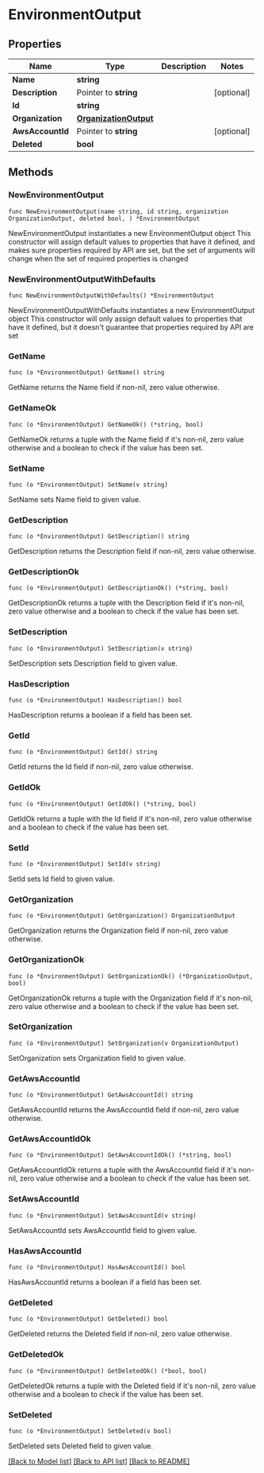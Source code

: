 # EnvironmentOutput

## Properties

Name | Type | Description | Notes
------------ | ------------- | ------------- | -------------
**Name** | **string** |  | 
**Description** | Pointer to **string** |  | [optional] 
**Id** | **string** |  | 
**Organization** | [**OrganizationOutput**](OrganizationOutput.md) |  | 
**AwsAccountId** | Pointer to **string** |  | [optional] 
**Deleted** | **bool** |  | 

## Methods

### NewEnvironmentOutput

`func NewEnvironmentOutput(name string, id string, organization OrganizationOutput, deleted bool, ) *EnvironmentOutput`

NewEnvironmentOutput instantiates a new EnvironmentOutput object
This constructor will assign default values to properties that have it defined,
and makes sure properties required by API are set, but the set of arguments
will change when the set of required properties is changed

### NewEnvironmentOutputWithDefaults

`func NewEnvironmentOutputWithDefaults() *EnvironmentOutput`

NewEnvironmentOutputWithDefaults instantiates a new EnvironmentOutput object
This constructor will only assign default values to properties that have it defined,
but it doesn't guarantee that properties required by API are set

### GetName

`func (o *EnvironmentOutput) GetName() string`

GetName returns the Name field if non-nil, zero value otherwise.

### GetNameOk

`func (o *EnvironmentOutput) GetNameOk() (*string, bool)`

GetNameOk returns a tuple with the Name field if it's non-nil, zero value otherwise
and a boolean to check if the value has been set.

### SetName

`func (o *EnvironmentOutput) SetName(v string)`

SetName sets Name field to given value.


### GetDescription

`func (o *EnvironmentOutput) GetDescription() string`

GetDescription returns the Description field if non-nil, zero value otherwise.

### GetDescriptionOk

`func (o *EnvironmentOutput) GetDescriptionOk() (*string, bool)`

GetDescriptionOk returns a tuple with the Description field if it's non-nil, zero value otherwise
and a boolean to check if the value has been set.

### SetDescription

`func (o *EnvironmentOutput) SetDescription(v string)`

SetDescription sets Description field to given value.

### HasDescription

`func (o *EnvironmentOutput) HasDescription() bool`

HasDescription returns a boolean if a field has been set.

### GetId

`func (o *EnvironmentOutput) GetId() string`

GetId returns the Id field if non-nil, zero value otherwise.

### GetIdOk

`func (o *EnvironmentOutput) GetIdOk() (*string, bool)`

GetIdOk returns a tuple with the Id field if it's non-nil, zero value otherwise
and a boolean to check if the value has been set.

### SetId

`func (o *EnvironmentOutput) SetId(v string)`

SetId sets Id field to given value.


### GetOrganization

`func (o *EnvironmentOutput) GetOrganization() OrganizationOutput`

GetOrganization returns the Organization field if non-nil, zero value otherwise.

### GetOrganizationOk

`func (o *EnvironmentOutput) GetOrganizationOk() (*OrganizationOutput, bool)`

GetOrganizationOk returns a tuple with the Organization field if it's non-nil, zero value otherwise
and a boolean to check if the value has been set.

### SetOrganization

`func (o *EnvironmentOutput) SetOrganization(v OrganizationOutput)`

SetOrganization sets Organization field to given value.


### GetAwsAccountId

`func (o *EnvironmentOutput) GetAwsAccountId() string`

GetAwsAccountId returns the AwsAccountId field if non-nil, zero value otherwise.

### GetAwsAccountIdOk

`func (o *EnvironmentOutput) GetAwsAccountIdOk() (*string, bool)`

GetAwsAccountIdOk returns a tuple with the AwsAccountId field if it's non-nil, zero value otherwise
and a boolean to check if the value has been set.

### SetAwsAccountId

`func (o *EnvironmentOutput) SetAwsAccountId(v string)`

SetAwsAccountId sets AwsAccountId field to given value.

### HasAwsAccountId

`func (o *EnvironmentOutput) HasAwsAccountId() bool`

HasAwsAccountId returns a boolean if a field has been set.

### GetDeleted

`func (o *EnvironmentOutput) GetDeleted() bool`

GetDeleted returns the Deleted field if non-nil, zero value otherwise.

### GetDeletedOk

`func (o *EnvironmentOutput) GetDeletedOk() (*bool, bool)`

GetDeletedOk returns a tuple with the Deleted field if it's non-nil, zero value otherwise
and a boolean to check if the value has been set.

### SetDeleted

`func (o *EnvironmentOutput) SetDeleted(v bool)`

SetDeleted sets Deleted field to given value.



[[Back to Model list]](../README.md#documentation-for-models) [[Back to API list]](../README.md#documentation-for-api-endpoints) [[Back to README]](../README.md)


